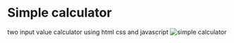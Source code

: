 # Simple calculator
 two input value calculator using html css and javascript
![simple calculator](https://github.com/malantivora04/Simple-calculator/assets/146733377/ab71aa20-1e6e-4b8d-9ae7-5dd5a4ef7796)
